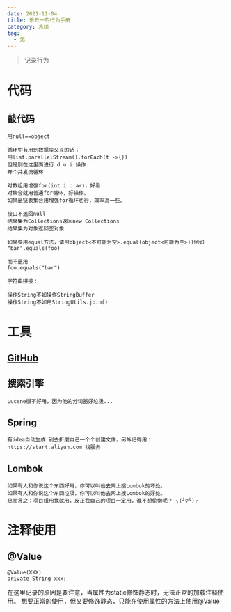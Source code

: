 ```yaml
---
date: 2021-11-04
title: 乐云一的行为手册
category: 总结
tag:
  - 无
---
```

>记录行为
# 代码
## 敲代码
```
用null==object
```
```
循环中有用到数据库交互的话；
用list.parallelStream().forEach(t ->{}) 
但是别在这里面进行 d u i 操作
开个并发流循环
```
```
对数组用增强for(int i : ar)，好看
对集合就用普通for循环，好操作。
如果是链表集合用增强for循环也行，效率高一些。
```
```
接口不返回null
结果集为Collections返回new Collections
结果集为对象返回空对象
```
```
如果要用equal方法，请用object<不可能为空>.equal(object<可能为空>))例如
"bar".equals(foo)
 
而不是用
foo.equals("bar") 
```
```
字符串拼接：

操作String不如操作StringBuffer
操作String不如用StringUtils.join()
```

# 工具
## [GitHub](https://leyuna.xyz/#/blog?blogId=19)
## 搜索引擎
```
Lucene很不好用，因为他的分词器好垃圾...
```
## Spring
```
有idea自动生成 别去折磨自己一个个创建文件，另外记得用：https://start.aliyun.com 找服务
```
## Lombok
```
如果有人和你说这个东西好用，你可以叫他去网上搜Lombok的坏处。
如果有人和你说这个东西垃圾，你可以叫他去网上搜Lombok的好处。
总而言之：项目组用我就用，反正我自己的项目一定用，谁不想偷懒呢？ ╮(╯▽╰)╭
```
# 注释使用
## @Value
```
@Value(XXX)
private String xxx;
```
在这里记录的原因是要注意，当属性为static修饰静态时，无法正常的加载注释使用。
想要正常的使用，但又要修饰静态，只能在使用属性的方法上使用@Value
